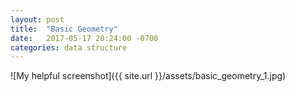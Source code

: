 ```yaml
---
layout: post
title:  "Basic Geometry"
date:   2017-05-17 20:24:00 -0700
categories: data structure
---
```


![My helpful screenshot]({{ site.url }}/assets/basic_geometry_1.jpg)

